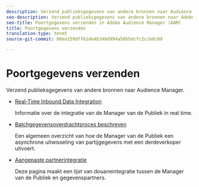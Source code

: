 ```yaml
---
description: Verzend publieksgegevens van andere bronnen naar Audience Manager.
seo-description: Verzend publieksgegevens van andere bronnen naar Adobe Audience Manager (AAM).
seo-title: Poortgegevens verzenden in Adobe Audience Manager (AAM)
title: Poortgegevens verzenden
translation-type: tm+mt
source-git-commit: 00ea159dff61de4b346d994a50b5dcfc2ccb8c89

---
```



# Poortgegevens verzenden

Verzend publieksgegevens van andere bronnen naar Audience Manager.

* [Real-Time Inbound Data Integration](/help/using/integration/sending-audience-data/real-time-data-integration/real-time-tech-specs.md)

   Informatie over de integratie van de Manager van de Publiek in real time.

* [Batchgegevensoverdrachtproces beschreven](/help/using/integration/sending-audience-data/batch-data-transfer-explained/batch-data-transfer-explained.md)

   Een algemeen overzicht van hoe de Manager van de Publiek een asynchrone uitwisseling van partijgegevens met een derdeverkoper uitvoert.

* [Aangepaste partnerintegratie](/help/using/integration/sending-audience-data/custom-partner-integrations.md)

   Deze pagina maakt een lijst van douaneintegratie tussen de Manager van de Publiek en gegevenspartners.
